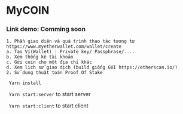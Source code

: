 # MyCOIN
### Link demo: Comming soon

```
1. Phần giao diện và quá trình thao tác tương tự https://www.myetherwallet.com/wallet/create
a. Tạo Ví(Wallet) : Private key/ Passphrase/....
b. Xem thống kê tài khoản
c. Gởi coin cho một địa chỉ khác
d. Xem lịch sử giao dịch (build giống GUI https://etherscan.io/)
2. Sử dụng thuật toán Proof Of Stake
```

``` Yarn install```

``` Yarn start:server``` to start server

``` Yarn start:client``` to start client
